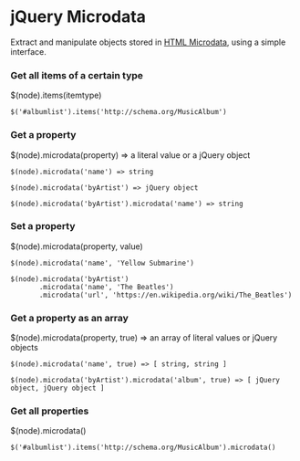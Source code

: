 # jQuery Microdata

Extract and manipulate objects stored in [HTML Microdata](http://www.whatwg.org/specs/web-apps/current-work/multipage/microdata.html), using a simple interface.

### Get all items of a certain type

$(node).items(itemtype)

    $('#albumlist').items('http://schema.org/MusicAlbum')

### Get a property

$(node).microdata(property) => a literal value or a jQuery object

    $(node).microdata('name') => string

    $(node).microdata('byArtist') => jQuery object

    $(node).microdata('byArtist').microdata('name') => string

### Set a property

$(node).microdata(property, value)

	$(node).microdata('name', 'Yellow Submarine')

	$(node).microdata('byArtist')
	       .microdata('name', 'The Beatles')
	       .microdata('url', 'https://en.wikipedia.org/wiki/The_Beatles')

 ### Get a property as an array

 $(node).microdata(property, true) => an array of literal values or jQuery objects

    $(node).microdata('name', true) => [ string, string ]

    $(node).microdata('byArtist').microdata('album', true) => [ jQuery object, jQuery object ]

### Get all properties

$(node).microdata()

    $('#albumlist').items('http://schema.org/MusicAlbum').microdata()
